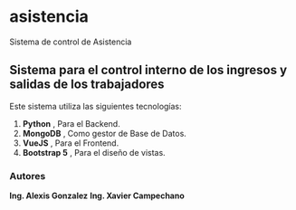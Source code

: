# asistencia

Sistema de control de Asistencia

## Sistema para el control interno de los ingresos y salidas de los trabajadores

Este sistema utiliza las siguientes tecnologías:

1.  **Python** , Para el Backend.
2.  **MongoDB** , Como gestor de Base de Datos.
3.  **VueJS** , Para el Frontend.
4.  **Bootstrap 5** , Para el diseño de vistas.

### Autores

**Ing. Alexis Gonzalez**
**Ing. Xavier Campechano**
